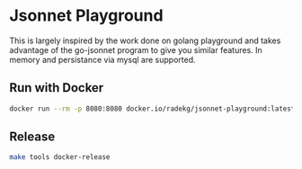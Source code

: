 # Jsonnet Playground

This is largely inspired by the work done on golang playground 
and takes advantage of the go-jsonnet program to give you
similar features. In memory and persistance via mysql are
supported.

## Run with Docker

```sh
docker run --rm -p 8080:8080 docker.io/radekg/jsonnet-playground:latest -in-memory
```

## Release

```sh
make tools docker-release
```
